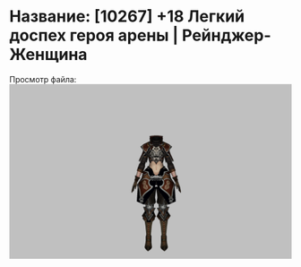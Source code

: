 # Название: [10267] +18 Легкий доспех героя арены | Рейнджер-Женщина

Просмотр файла:
![p030031.png](p030031.png)